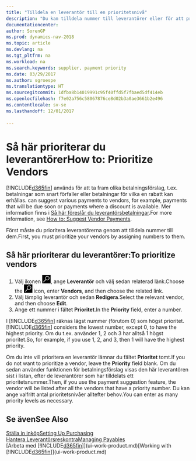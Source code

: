 ```yaml
---
title: "Tilldela en leverantör till en prioritetsnivå"
description: "Du kan tilldela nummer till leverantörer eller för att prioritera dem och underlätta betalningsförslag i Dynamics NAV."
documentationcenter: 
author: SorenGP
ms.prod: dynamics-nav-2018
ms.topic: article
ms.devlang: na
ms.tgt_pltfrm: na
ms.workload: na
ms.search.keywords: supplier, payment priority
ms.date: 03/29/2017
ms.author: sgroespe
ms.translationtype: HT
ms.sourcegitcommit: 1dfba8b14019991c95f40ffd5f7fbaed5df414eb
ms.openlocfilehash: f7e02a756c58067876ce8d02b3a0ae3661b2e496
ms.contentlocale: sv-se
ms.lasthandoff: 12/01/2017

---
```

# <a name="how-to-prioritize-vendors"></a><span data-ttu-id="ff01a-103">Så här prioriterar du leverantörer</span><span class="sxs-lookup"><span data-stu-id="ff01a-103">How to: Prioritize Vendors</span></span>
[!INCLUDE[d365fin](includes/d365fin_md.md)]<span data-ttu-id="ff01a-104"> används för att ta fram olika betalningsförslag, t.ex. betalningar som snart förfaller eller betalningar för vilka en rabatt kan erhållas.</span><span class="sxs-lookup"><span data-stu-id="ff01a-104"> can suggest various payments to vendors, for example, payments that will be due soon or payments where a discount is available.</span></span> <span data-ttu-id="ff01a-105">Mer information finns i [Så här föreslår du leverantörsbetalningar](payables-how-suggest-vendor-payments.md).</span><span class="sxs-lookup"><span data-stu-id="ff01a-105">For more information, see [How to: Suggest Vendor Payments](payables-how-suggest-vendor-payments.md).</span></span>

<span data-ttu-id="ff01a-106">Först måste du prioritera leverantörerna genom att tilldela nummer till dem.</span><span class="sxs-lookup"><span data-stu-id="ff01a-106">First, you must prioritize your vendors by assigning numbers to them.</span></span>

## <a name="to-prioritize-vendors"></a><span data-ttu-id="ff01a-107">Så här prioriterar du leverantörer:</span><span class="sxs-lookup"><span data-stu-id="ff01a-107">To prioritize vendors</span></span>
1. <span data-ttu-id="ff01a-108">Välj ikonen ![Söka efter sida eller rapport](media/ui-search/search_small.png "ikonen Söka efter sida eller rapport"), ange **Leverantör** och välj sedan relaterad länk.</span><span class="sxs-lookup"><span data-stu-id="ff01a-108">Choose the ![Search for Page or Report](media/ui-search/search_small.png "Search for Page or Report icon") icon, enter **Vendors**, and then choose the related link.</span></span>
2. <span data-ttu-id="ff01a-109">Välj lämplig leverantör och sedan **Redigera**.</span><span class="sxs-lookup"><span data-stu-id="ff01a-109">Select the relevant vendor, and then choose **Edit**.</span></span>
3. <span data-ttu-id="ff01a-110">Ange ett nummer i fältet **Prioritet**.</span><span class="sxs-lookup"><span data-stu-id="ff01a-110">In the **Priority** field, enter a number.</span></span>

<span data-ttu-id="ff01a-111">I [!INCLUDE[d365fin](includes/d365fin_md.md)] räknas lägst nummer (förutom 0) som högst prioritet.</span><span class="sxs-lookup"><span data-stu-id="ff01a-111">[!INCLUDE[d365fin](includes/d365fin_md.md)] considers the lowest number, except 0, to have the highest priority.</span></span> <span data-ttu-id="ff01a-112">Om du t.ex. använder 1, 2 och 3 har alltså 1 högst prioritet.</span><span class="sxs-lookup"><span data-stu-id="ff01a-112">So, for example, if you use 1, 2, and 3, then 1 will have the highest priority.</span></span>

<span data-ttu-id="ff01a-113">Om du inte vill prioritera en leverantör lämnar du fältet **Prioritet** tomt.</span><span class="sxs-lookup"><span data-stu-id="ff01a-113">If you do not want to prioritize a vendor, leave the **Priority** field blank.</span></span> <span data-ttu-id="ff01a-114">Om du sedan använder funktionen för betalningsförslag visas den här leverantören sist i listan, efter de leverantörer som har tilldelats ett prioritetsnummer.</span><span class="sxs-lookup"><span data-stu-id="ff01a-114">Then, if you use the payment suggestion feature, the vendor will be listed after all the vendors that have a priority number.</span></span> <span data-ttu-id="ff01a-115">Du kan ange valfritt antal prioritetsnivåer alltefter behov.</span><span class="sxs-lookup"><span data-stu-id="ff01a-115">You can enter as many priority levels as necessary.</span></span>

## <a name="see-also"></a><span data-ttu-id="ff01a-116">Se även</span><span class="sxs-lookup"><span data-stu-id="ff01a-116">See Also</span></span>
[<span data-ttu-id="ff01a-117">Ställa in inköp</span><span class="sxs-lookup"><span data-stu-id="ff01a-117">Setting Up Purchasing</span></span>](purchasing-setup-purchasing.md)  
[<span data-ttu-id="ff01a-118">Hantera Leverantörsreskontra</span><span class="sxs-lookup"><span data-stu-id="ff01a-118">Managing Payables</span></span>](payables-manage-payables.md)  
<span data-ttu-id="ff01a-119">[Arbeta med [!INCLUDE[d365fin](includes/d365fin_md.md)]](ui-work-product.md)</span><span class="sxs-lookup"><span data-stu-id="ff01a-119">[Working with [!INCLUDE[d365fin](includes/d365fin_md.md)]](ui-work-product.md)</span></span>

